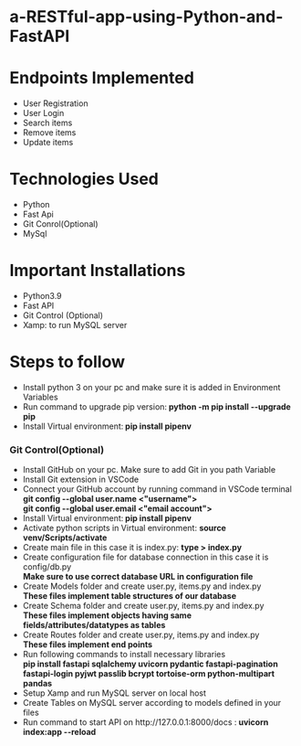 # a-RESTful-app-using-Python-and-FastAPI
<html>
<h1>Endpoints Implemented</h1>

<ul>
  <li>User Registration</li>
  <li>User Login</li>
  <li>Search items</li>
  <li>Remove items</li>
  <li>Update items</li>
</ul>

<h1>Technologies Used</h1>
<ul>
  <li>Python</li>
  <li>Fast Api</li>
  <li>Git Conrol(Optional)</li>
  <li>MySql</li>
</ul>

<h1> Important Installations</h1>
<ul>
  <li>Python3.9</li>
  <li>Fast API</li>
  <li>Git Control (Optional)</li>
  <li>Xamp: to run MySQL server</li>
</ul>
<h1>Steps to follow</h1>
<ul>
  <li>Install python 3 on your pc and make sure it is added in Environment Variables</li>
  <li>Run command to upgrade pip version:<b> python -m pip install --upgrade pip </b></li>
  <li>Install Virtual environment:<b> pip install pipenv </b></li>
</ul>
<h3>Git Control(Optional)</h3>
<ul>
  <li>Install GitHub on your pc. Make sure to add Git in you path Variable</li>
  <li>Install Git extension in VSCode</li>
  <li>Connect your GitHub account by running command in VSCode terminal </li>
  <b> git config --global user.name <"username">  </b><br>
   <b>git config --global user.email <"email account"> </b>
  <li>Install Virtual environment:<b> pip install pipenv </b> </li>
  <li>Activate python scripts in Virtual environment: <b> source venv/Scripts/activate  </b> </li>
  <li>Create main file in this case it is index.py: <b> type > index.py</b></li>
  <li>Create configuration file for database connection in this case it is config/db.py</li>
  <b>Make sure to use correct database URL in configuration file</b>
  <li>Create Models folder and create user.py, items.py and index.py</li>
  <b>These files implement table structures of our database</b>
  <li>Create Schema folder and create user.py, items.py and index.py</li>
  <b>These files implement objects having same fields/attributes/datatypes as tables</b>
  <li>Create Routes folder and create user.py, items.py and index.py</li>
  <b>These files implement end points</b>
  <li>Run following commands to install necessary libraries</li>
  <b>pip install fastapi sqlalchemy uvicorn pydantic fastapi-pagination fastapi-login pyjwt  passlib bcrypt tortoise-orm python-multipart pandas</b><br>
  <li>Setup Xamp and run MySQL server on local host</li>
  <li>Create Tables on MySQL server according to models defined in your files</li>
  <li> Run command to start API on http://127.0.0.1:8000/docs :<b> uvicorn index:app --reload</b></li>
</ul>
</html>
